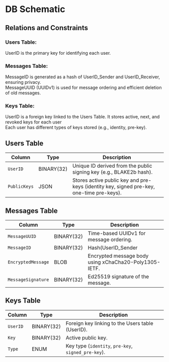 # DB Schematic

## Relations and Constraints

### Users Table:
UserID is the primary key for identifying each user.  
### Messages Table:  
MessageID is generated as a hash of UserID_Sender and UserID_Receiver, ensuring privacy.  
MessageUUID (UUIDv1) is used for message ordering and efficient deletion of old messages.  
### Keys Table:  
UserID is a foreign key linked to the Users Table. It stores active, next, and revoked keys for each user  
Each user has different types of keys stored (e.g., identity, pre-key).  

## Users Table

| Column       | Type       | Description                                                 |
|--------------|------------|-------------------------------------------------------------|
| `UserID`     | BINARY(32) | Unique ID derived from the public signing key (e.g., BLAKE2b hash). |
| `PublicKeys` | JSON       | Stores active public key and pre-keys (identity key, signed pre-key, one-time pre-keys). |

## Messages Table

| Column             | Type        | Description                                              |
|--------------------|-------------|----------------------------------------------------------|
| `MessageUUID`      | BINARY(32)  | Time-based UUIDv1 for message ordering.                  |
| `MessageID`        | BINARY(32)  | Hash(UserID_Sender || UserID_Receiver).                  |
| `EncryptedMessage` | BLOB        | Encrypted message body using xChaCha20-Poly1305-IETF.    |
| `MessageSignature` | BINARY(32)  | Ed25519 signature of the message.                        |

## Keys Table

| Column       | Type       | Description                                    |
|--------------|------------|------------------------------------------------|
| `UserID`     | BINARY(32) | Foreign key linking to the Users table (UserID).|
| `Key`  | BINARY(32)       | Active public key.                             |
| `Type`       | ENUM       | Key type (`identity`, `pre-key`, `signed_pre-key`). |
